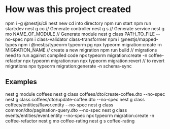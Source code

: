 # How was this project created

npm i -g @nestjs/cli
nest new
cd into directory
npm run start
npm run start:dev
nest g co // Generate controller
nest g s // Generate service
nest g mo NAME_OF_MODULE // Generate module
nest g class PATH_TO_FILE --no-spec
npm i class-validator class-transformer
npm i @nestjs/mapped-types
npm i @nestjs/typeorm typeorm pg
npx typeorm migration:create -n MIGRATION_NAME // create a new migration
npm run build // migrations need to run against compiled code
npx typeorm migration:create -n coffee-refactor
npx typeorm migration:run
npx typeorm migration:revert // to revert migrations
npx typeorm migration:generate -n schema-sync

## Examples

nest g module coffees
nest g class coffees/dto/create-coffee.dto --no-spec
nest g class coffees/dto/update-coffee.dto --no-spec
nest g class coffees/entities/flavor.entity --no-spec
nest g class common/dto/pagination-query.dto --no-spec
nest g class events/entities/event.entity --no-spec
npx typeorm migration:create -n coffee-refactor
nest g mo coffee-rating
nest g s coffee-rating
